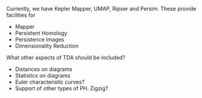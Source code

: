Currently, we have Kepler Mapper, UMAP, Ripser and Persim. These provide facilities for

- Mapper
- Persistent Homology
- Persistence Images
- Dimensionality Reduction

What other aspects of TDA should be included?

- Distances on diagrams
- Statistics on diagrams
- Euler characteristic curves?
- Support of other types of PH. Zigzig?
